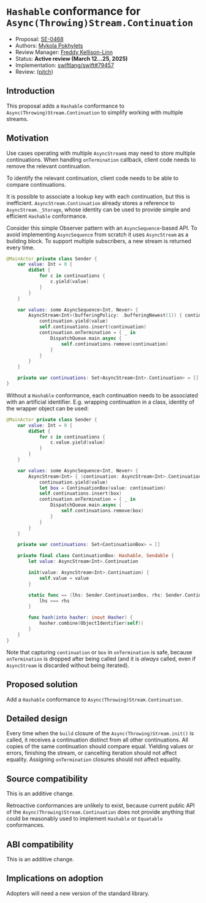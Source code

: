 # `Hashable` conformance for `Async(Throwing)Stream.Continuation`

* Proposal: [SE-0468](0468-async-stream-continuation-hashable-conformance.md)
* Authors: [Mykola Pokhylets](https://github.com/nickolas-pohilets)
* Review Manager: [Freddy Kellison-Linn](https://github.com/Jumhyn)
* Status: **Active review (March 12...25, 2025)**
* Implementation: [swiftlang/swift#79457](https://github.com/swiftlang/swift/pull/79457)
* Review: ([pitch](https://forums.swift.org/t/pitch-add-hashable-conformance-to-asyncstream-continuation/77897))

## Introduction

This proposal adds a `Hashable` conformance to `Async(Throwing)Stream.Continuation`
to simplify working with multiple streams.

## Motivation

Use cases operating with multiple `AsyncStream`s may need to store multiple continuations.
When handling `onTermination` callback, client code needs to remove the relevant continuation.

To identify the relevant continuation, client code needs to be able to compare continuations.

It is possible to associate a lookup key with each continuation, but this is inefficient.
`AsyncStream.Continuation` already stores a reference to `AsyncStream._Storage`,
whose identity can be used to provide simple and efficient `Hashable` conformance.

Consider this simple Observer pattern with an `AsyncSequence`-based API.
To avoid implementing `AsyncSequence` from scratch it uses `AsyncStream` as a building block.
To support multiple subscribers, a new stream is returned every time.

```swift
@MainActor private class Sender {
    var value: Int = 0 {
        didSet {
            for c in continuations {
                c.yield(value)
            }
        }
    }

    var values: some AsyncSequence<Int, Never> {
        AsyncStream<Int>(bufferingPolicy: .bufferingNewest(1)) { continuation in
            continuation.yield(value)
            self.continuations.insert(continuation)
            continuation.onTermination = { _ in
                DispatchQueue.main.async {
                    self.continuations.remove(continuation)
                }
            }
        }
    }

    private var continuations: Set<AsyncStream<Int>.Continuation> = []
}
```

Without a `Hashable` conformance, each continuation needs to be associated with an artificial identifier.
E.g. wrapping continuation in a class, identity of the wrapper object can be used:

```swift
@MainActor private class Sender {
    var value: Int = 0 {
        didSet {
            for c in continuations {
                c.value.yield(value)
            }
        }
    }

    var values: some AsyncSequence<Int, Never> {
        AsyncStream<Int> { (continuation: AsyncStream<Int>.Continuation) -> Void in
            continuation.yield(value)
            let box = ContinuationBox(value: continuation)
            self.continuations.insert(box)
            continuation.onTermination = { _ in
                DispatchQueue.main.async {
                    self.continuations.remove(box)
                }
            }
        }
    }

    private var continuations: Set<ContinuationBox> = []

    private final class ContinuationBox: Hashable, Sendable {
        let value: AsyncStream<Int>.Continuation

        init(value: AsyncStream<Int>.Continuation) {
            self.value = value
        }

        static func == (lhs: Sender.ContinuationBox, rhs: Sender.ContinuationBox) -> Bool {
            lhs === rhs
        }

        func hash(into hasher: inout Hasher) {
            hasher.combine(ObjectIdentifier(self))
        }
    }
}
```

Note that capturing `continuation` or `box` in `onTermination` is safe, because `onTermination` is dropped after being called
(and it is _always_ called, even if `AsyncStream` is discarded without being iterated).

## Proposed solution

Add a `Hashable` conformance to `Async(Throwing)Stream.Continuation`.

## Detailed design

Every time when the `build` closure of the `Async(Throwing)Stream.init()` is called,
it receives a continuation distinct from all other continuations.
All copies of the same continuation should compare equal.
Yielding values or errors, finishing the stream, or cancelling iteration should not affect equality.
Assigning `onTermination` closures should not affect equality.

## Source compatibility

This is an additive change.

Retroactive conformances are unlikely to exist, because current public API of the `Async(Throwing)Stream.Continuation` 
does not provide anything that could be reasonably used to implement `Hashable` or `Equatable` conformances.

## ABI compatibility

This is an additive change. 

## Implications on adoption

Adopters will need a new version of the standard library.
